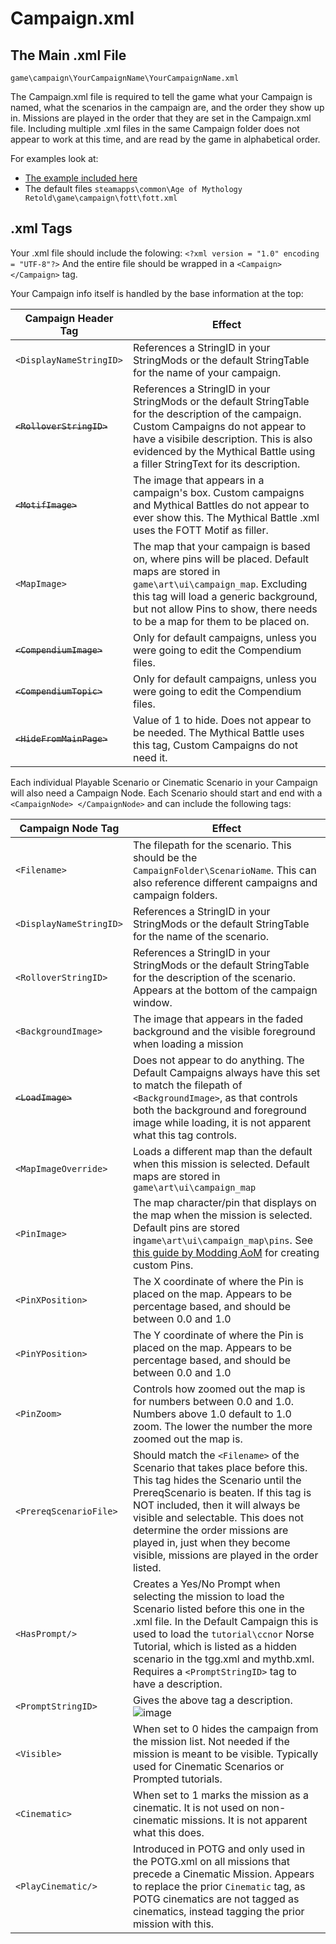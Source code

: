 # Campaign.xml

## The Main .xml File
`game\campaign\YourCampaignName\YourCampaignName.xml`

The Campaign.xml file is required to tell the game what your Campaign is named, what the scenarios in the campaign are, and the order they show up in.  Missions are played in the order that they are set in the Campaign.xml file. 
Including multiple .xml files in the same Campaign folder does not appear to work at this time, and are read by the game in alphabetical order.

For examples look at:
- [The example included here](https://github.com/Skrylas/AoMR-TutorialCampaign/blob/main/TutorialCampaign/game/campaign/LearnToPlay/ltpc.xml)
- The default files `steamapps\common\Age of Mythology Retold\game\campaign\fott\fott.xml`

## .xml Tags
Your .xml file should include the folowing:
`<?xml version = "1.0" encoding = "UTF-8"?>`
And the entire file should be wrapped in a `<Campaign> </Campaign>` tag.


Your Campaign info itself is handled by the base information at the top:

| Campaign Header Tag | Effect |
|----|----|
|`<DisplayNameStringID>`|References a StringID in your StringMods or the default StringTable for the name of your campaign.|
|~~`<RolloverStringID>`~~|References a StringID in your StringMods or the default StringTable for the description of the campaign.  Custom Campaigns do not appear to have a visibile description.  This is also evidenced by the Mythical Battle using a filler StringText for its description.|
|~~`<MotifImage>`~~|The image that appears in a campaign's box.  Custom campaigns and Mythical Battles do not appear to ever show this.  The Mythical Battle .xml uses the FOTT Motif as filler.|
|`<MapImage>`|The map that your campaign is based on, where pins will be placed.  Default maps are stored in `game\art\ui\campaign_map`.  Excluding this tag will load a generic background, but not allow Pins to show, there needs to be a map for them to be placed on.|
|~~`<CompendiumImage>`~~|Only for default campaigns, unless you were going to edit the Compendium files.|
|~~`<CompendiumTopic>`~~|Only for default campaigns, unless you were going to edit the Compendium files.|
|~~`<HideFromMainPage>`~~|Value of 1 to hide.  Does not appear to be needed.  The Mythical Battle uses this tag, Custom Campaigns do not need it.|

Each individual Playable Scenario or Cinematic Scenario in your Campaign will also need a Campaign Node.
Each Scenario should start and end with a `<CampaignNode> </CampaignNode>` and can include the following tags:

| Campaign Node Tag | Effect |
|----|----|
|`<Filename>`|The filepath for the scenario.  This should be the `CampaignFolder\ScenarioName`.  This can also reference different campaigns and campaign folders.|
|`<DisplayNameStringID>`|References a StringID in your StringMods or the default StringTable for the name of the scenario.|
|`<RolloverStringID>`|References a StringID in your StringMods or the default StringTable for the description of the scenario.  Appears at the bottom of the campaign window.|
|`<BackgroundImage>`|The image that appears in the faded background and the visible foreground when loading a mission|
|~~`<LoadImage>`~~|Does not appear to do anything.  The Default Campaigns always have this set to match the filepath of `<BackgroundImage>`, as that controls both the background and foreground image while loading, it is not apparent what this tag controls.|
|`<MapImageOverride>`|Loads a different map than the default when this mission is selected. Default maps are stored in `game\art\ui\campaign_map`|
|`<PinImage>`|The map character/pin that displays on the map when the mission is selected. Default pins are stored in`game\art\ui\campaign_map\pins`.  See [this guide by Modding AoM](https://www.youtube.com/watch?v=Fu3XmTmEubc) for creating custom Pins.|
|`<PinXPosition>`|The X coordinate of where the Pin is placed on the map.  Appears to be percentage based, and should be between 0.0 and 1.0|
|`<PinYPosition>`|The Y coordinate of where the Pin is placed on the map. Appears to be percentage based, and should be between 0.0 and 1.0|
|`<PinZoom>`|Controls how zoomed out the map is for numbers between 0.0 and 1.0.  Numbers above 1.0 default to 1.0 zoom.  The lower the number the more zoomed out the map is.|
|`<PrereqScenarioFile>`|Should match the `<Filename>` of the Scenario that takes place before this.  This tag hides the Scenario until the PrereqScenario is beaten.  If this tag is NOT included, then it will always be visible and selectable.  This does not determine the order missions are played in, just when they become visible, missions are played in the order listed.|
|`<HasPrompt/>`|Creates a Yes/No Prompt when selecting the mission to load the Scenario listed before this one in the .xml file.  In the Default Campaign this is used to load the `tutorial\ccnor` Norse Tutorial, which is listed as a hidden scenario in the tgg.xml and mythb.xml.  Requires a `<PromptStringID>` tag to have a description.|
|`<PromptStringID>`|Gives the above tag a description. ![image](https://github.com/user-attachments/assets/20d3aa1e-0fca-4dae-8cab-93b7fddd5c13)|
|`<Visible>`|When set to 0 hides the campaign from the mission list. Not needed if the mission is meant to be visible.  Typically used for Cinematic Scenarios or Prompted tutorials.|
|`<Cinematic>`|When set to 1 marks the mission as a cinematic.  It is not used on non-cinematic missions.  It is not apparent what this does.|
|`<PlayCinematic/>`| Introduced in POTG and only used in the POTG.xml on all missions that precede a Cinematic Mission.  Appears to replace the prior `Cinematic` tag, as POTG cinematics are not tagged as cinematics, instead tagging the prior mission with this.|



